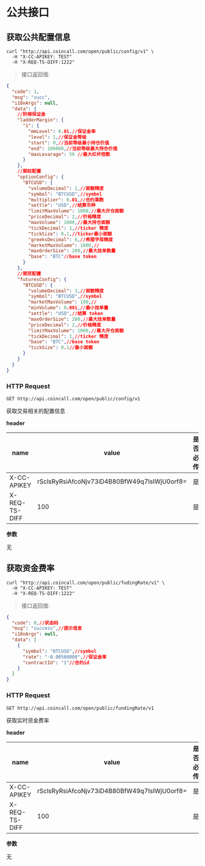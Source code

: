 # 公共接口

## 获取公共配置信息

```shell
curl "http://api.coincall.com/open/public/config/v1" \
  -H "X-CC-APIKEY: TEST"
  -H "X-REQ-TS-DIFF:1222"
```
<!-- 
```java
import coincall

CoincallClient api = new CoincallClient("key","secret");
api.publicConfig()
```

```python
import coincall

api = coincall.authorize('key','secret')
api.publicConfig()
```



```javascript
const cc = require('coincall');

let api = cc.authorize('test','test');
let rates = api.public.config();
``` -->

> 接口返回值:

```json
{
  "code": 1,
  "msg": "succ",
  "i18nArgs": null,
  "data": {
    //阶梯保证金
    "ladderMargin": {
      "1": {
        "mmLevel": 0.01,//保证金率
        "level": 1,//保证金等级
        "start": 0,//当前等级最小持仓价值
        "end": 100000,//当前等级最大持仓价值
        "maxLevarage": 50 //最大杠杆倍数
      }
    },
    //期权配置
    "optionConfig": {
      "BTCUSD": {
        "volumeDecimal": 2,//面额精度
        "symbol": "BTCUSD",//symbol
        "multiplier": 0.01,//合约乘数
        "settle": "USD",//结算币种
        "limitMaxVolume": 1000,//最大开仓面额
        "priceDecimal": 2,//价格精度
        "maxVolume": 1000,//最大持仓面额
        "tickDecimal": 1,//ticker 精度
        "tickSize": 0.1,//ticker最小面额
        "greeksDecimal": 6,//希腊字母精度
        "marketMaxVolume": 1000,//
        "maxOrderSize": 200,//最大挂单数量
        "base": "BTC"//base token
      }
    },
    //期货配置
    "futuresConfig": {
      "BTCUSD": {
        "volumeDecimal": 3,//面额精度
        "symbol": "BTCUSD",//symbol
        "marketMaxVolume": 100,//
        "minVolume": 0.001,//最小挂单量
        "settle": "USD",//结算 token
        "maxOrderSize": 200,//最大挂单数量
        "priceDecimal": 2,//价格精度
        "limitMaxVolume": 1000,//最大开仓面额
        "tickDecimal": 1,//ticker 精度
        "base": "BTC",//base token
        "tickSize": 0.1//最小面额
      }
    }
  }
}
```


### HTTP Request

`GET http://api.coincall.com/open/public/config/v1`
<aside class="notice">
    获取交易相关的配置信息
</aside>


**header**

name  | value  | 是否必传 
-------------- | -------------- | --------------
X-CC-APIKEY | rSclsRyRsiAfcoNjv73iD4B80BfW49q7IsIWjU0orf8= | 是
X-REQ-TS-DIFF | 100 | 是

**参数**

无


## 获取资金费率


```shell
curl "http://api.coincall.com/open/public/fudingRate/v1" \
  -H "X-CC-APIKEY: TEST"
  -H "X-REQ-TS-DIFF:1222"
```
<!-- 
```java
import coincall

CoincallClient api = new CoincallClient("key","secret");
api.fundingRate()
```

```python
import coincall

api = coincall.authorize('key','secret')
api.public.fundingRate()
```



```javascript
const cc = require('coincall');

let api = cc.authorize('test','test');
let rates = api.public.fundingRate();
``` -->

> 接口返回值:

```json
{
  "code": 0,//状态码
  "msg": "success",//提示信息
  "i18nArgs": null,
  "data": [
    {
      "symbol": "BTCUSD",//symbol
      "rate": "-0.00500000",//保证金率
      "contractId": "1"//合约id
    }
  ]
}
```


### HTTP Request

`GET http://api.coincall.com/open/public/fundingRate/v1`

<aside class="notice">
    获取实时资金费率
</aside>

**header**

name  | value  | 是否必传 
-------------- | -------------- | --------------
X-CC-APIKEY | rSclsRyRsiAfcoNjv73iD4B80BfW49q7IsIWjU0orf8= | 是
X-REQ-TS-DIFF | 100 | 是

**参数**

无






